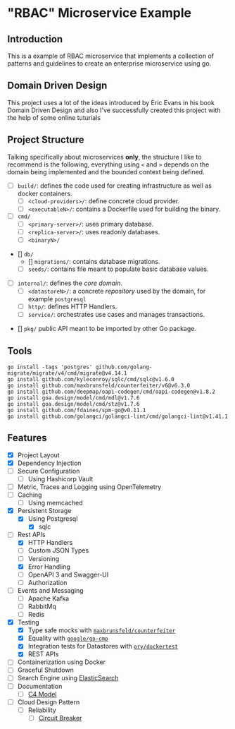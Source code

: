 # "RBAC" Microservice Example

## Introduction
This is a example of RBAC microservice that implements a collection of patterns and guidelines to create an enterprise microservice using go. 

## Domain Driven Design
This project uses a lot of the ideas introduced by Eric Evans in his book Domain Driven Design and also I've successfully created this project with the help of some online tuturials

## Project Structure
Talking specifically about microservices **only**, the structure I like to recommend is the following, everything using `<` and `>` depends on the domain being implemented and the bounded context being defined.

- [ ] `build/`: defines the code used for creating infrastructure as well as docker containers.
  - [ ] `<cloud-providers>/`: define concrete cloud provider.
  - [ ] `<executableN>/`: contains a Dockerfile used for building the binary.
- [ ] `cmd/`
  - [ ] `<primary-server>/`: uses primary database.
  - [ ] `<replica-server>/`: uses readonly databases.
  - [ ] `<binaryN>/`
- [] `db/`
  - [] `migrations/`: contains database migrations.
  - [ ] `seeds/`: contains file meant to populate basic database values.
- [ ] `internal/`: defines the _core domain_.
  - [ ] `<datastoreN>/`: a concrete _repository_ used by the domain, for example `postgresql`
  - [ ] `http/`: defines HTTP Handlers.
  - [ ] `service/`: orchestrates use cases and manages transactions.
- [] `pkg/` public API meant to be imported by other Go package.

## Tools
```
go install -tags 'postgres' github.com/golang-migrate/migrate/v4/cmd/migrate@v4.14.1
go install github.com/kyleconroy/sqlc/cmd/sqlc@v1.6.0
go install github.com/maxbrunsfeld/counterfeiter/v6@v6.3.0
go install github.com/deepmap/oapi-codegen/cmd/oapi-codegen@v1.8.2
go install goa.design/model/cmd/mdl@v1.7.6
go install goa.design/model/cmd/stz@v1.7.6
go install github.com/fdaines/spm-go@v0.11.1
go install github.com/golangci/golangci-lint/cmd/golangci-lint@v1.41.1
```
## Features
- [X] Project Layout 
- [X] Dependency Injection 
- [ ] Secure Configuration
  - [ ] Using Hashicorp Vault
- [ ] Metric, Traces and Logging using OpenTelemetry
- [ ] Caching 
  - [ ] Using memcached
- [X] Persistent Storage
  - [X] Using Postgresql
    - [X] sqlc
- [ ] Rest APIs
  - [X] HTTP Handlers
  - [ ] Custom JSON Types
  - [ ] Versioning 
  - [X] Error Handling
  - [ ] OpenAPI 3 and Swagger-UI
  - [ ] Authorization
- [ ] Events and Messaging
  - [ ] Apache Kafka
  - [ ] RabbitMq
  - [ ] Redis
- [X] Testing
  - [X] Type safe mocks with [`maxbrunsfeld/counterfeiter`](https://github.com/maxbrunsfeld/counterfeiter)
  - [X] Equality with [`google/go-cmp`](https://github.com/google/go-cmp)
  - [X] Integration tests for Datastores with [`ory/dockertest`](https://github.com/ory/dockertest)
  - [X] REST APIs
- [ ] Containerization using Docker
- [ ] Graceful Shutdown
- [ ] Search Engine using [ElasticSearch](https://www.elastic.co/elasticsearch/)
- [ ] Documentation
  - [ ] [C4 Model](https://c4model.com/)
- [ ] Cloud Design Pattern
  - [ ] Reliability
    - [ ] [Circuit Breaker](https://en.wikipedia.org/wiki/Circuit_breaker_design_pattern)
